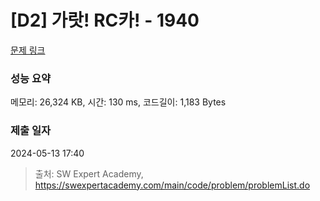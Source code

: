 # [D2] 가랏! RC카! - 1940 

[문제 링크](https://swexpertacademy.com/main/code/problem/problemDetail.do?contestProbId=AV5PjMgaALgDFAUq) 

### 성능 요약

메모리: 26,324 KB, 시간: 130 ms, 코드길이: 1,183 Bytes

### 제출 일자

2024-05-13 17:40



> 출처: SW Expert Academy, https://swexpertacademy.com/main/code/problem/problemList.do